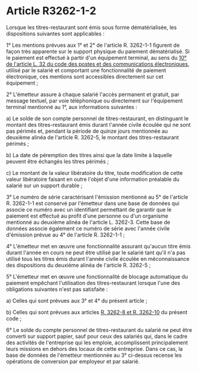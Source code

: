 # Article R3262-1-2

Lorsque les titres-restaurant sont émis sous forme dématérialisée, les dispositions suivantes sont applicables : 
  
  
1° Les mentions prévues aux 1° et 2° de l'article R. 3262-1-1 figurent de façon très apparente sur le support physique du paiement dématérialisé. Si le paiement est effectué à partir d'un équipement terminal, au sens du [10° de l'article L. 32 du code des postes et des communications électroniques][1], utilisé par le salarié et comportant une fonctionnalité de paiement électronique, ces mentions sont accessibles directement sur cet équipement ; 
  
  
2° L'émetteur assure à chaque salarié l'accès permanent et gratuit, par message textuel, par voie téléphonique ou directement sur l'équipement terminal mentionné au 1°, aux informations suivantes : 
  
  
a) Le solde de son compte personnel de titres-restaurant, en distinguant le montant des titres-restaurant émis durant l'année civile écoulée qui ne sont pas périmés et, pendant la période de quinze jours mentionnée au deuxième alinéa de l'article R. 3262-5, le montant des titres-restaurant périmés ; 
  
  
b) La date de péremption des titres ainsi que la date limite à laquelle peuvent être échangés les titres périmés ; 
  
  
c) Le montant de la valeur libératoire du titre, toute modification de cette valeur libératoire faisant en outre l'objet d'une information préalable du salarié sur un support durable ; 
  
  
3° Le numéro de série caractérisant l'émission mentionné au 5° de l'article R. 3262-1-1 est conservé par l'émetteur dans une base de données qui associe ce numéro avec un identifiant permettant de garantir que le paiement est effectué au profit d'une personne ou d'un organisme mentionné au deuxième alinéa de l'article L. 3262-3. Cette base de données associe également ce numéro de série avec l'année civile d'émission prévue au 4° de l'article R. 3262-1-1 ; 
  
  
4° L'émetteur met en œuvre une fonctionnalité assurant qu'aucun titre émis durant l'année en cours ne peut être utilisé par le salarié tant qu'il n'a pas utilisé tous les titres émis durant l'année civile écoulée en méconnaissance des dispositions du deuxième alinéa de l'article R. 3262-5 ; 
  
  
5° L'émetteur met en œuvre une fonctionnalité de blocage automatique du paiement empêchant l'utilisation des titres-restaurant lorsque l'une des obligations suivantes n'est pas satisfaite : 
  
  
a) Celles qui sont prévues aux 3° et 4° du présent article ; 
  
  
b) Celles qui sont prévues aux articles [R. 3262-8 et R. 3262-10][2] du présent code ; 
  
  
6° Le solde du compte personnel de titres-restaurant du salarié ne peut être converti sur support papier, sauf pour ceux des salariés qui, dans le cadre des activités de l'entreprise qui les emploie, accomplissent principalement leurs missions en dehors des locaux de cette entreprise. Dans ce cas, la base de données de l'émetteur mentionnée au 3° ci-dessus recense les opérations de conversion par employeur et par salarié.

 [1]: /affichCodeArticle.do?cidTexte=LEGITEXT000006070987&idArticle=LEGIARTI000006465394&dateTexte=&categorieLien=cid
 [2]: /affichCodeArticle.do?cidTexte=LEGITEXT000006072050&idArticle=LEGIARTI000018487590&dateTexte=&categorieLien=cid